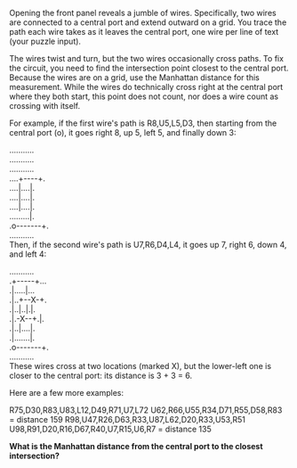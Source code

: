 Opening the front panel reveals a jumble of wires. Specifically, two wires are connected to a central port and extend outward on a grid. You trace the path each wire takes as it leaves the central port, one wire per line of text (your puzzle input).

The wires twist and turn, but the two wires occasionally cross paths. To fix the circuit, you need to find the intersection point closest to the central port. Because the wires are on a grid, use the Manhattan distance for this measurement. While the wires do technically cross right at the central port where they both start, this point does not count, nor does a wire count as crossing with itself.

For example, if the first wire's path is R8,U5,L5,D3, then starting from the central port (o), it goes right 8, up 5, left 5, and finally down 3:

...........</br>
...........</br>
...........</br>
....+----+.</br>
....|....|.</br>
....|....|.</br>
....|....|.</br>
.........|.</br>
.o-------+.</br>
...........</br>
Then, if the second wire's path is U7,R6,D4,L4, it goes up 7, right 6, down 4, and left 4:

...........</br>
.+-----+...</br>
.|.....|...</br>
.|..+--X-+.</br>
.|..|..|.|.</br>
.|.-X--+.|.</br>
.|..|....|.</br>
.|.......|.</br>
.o-------+.</br>
...........</br>
These wires cross at two locations (marked X), but the lower-left one is closer to the central port: its distance is 3 + 3 = 6.

Here are a few more examples:

R75,D30,R83,U83,L12,D49,R71,U7,L72
U62,R66,U55,R34,D71,R55,D58,R83 = distance 159
R98,U47,R26,D63,R33,U87,L62,D20,R33,U53,R51
U98,R91,D20,R16,D67,R40,U7,R15,U6,R7 = distance 135

**What is the Manhattan distance from the central port to the closest intersection?**
